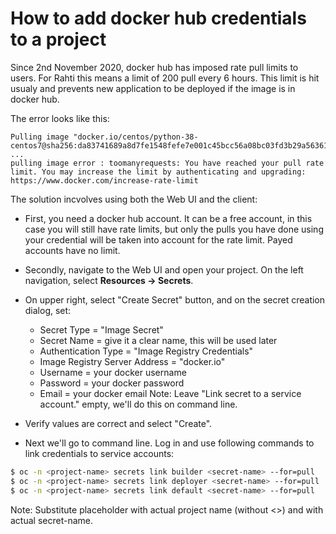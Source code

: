# How to add docker hub credentials to a project

Since 2nd November 2020, docker hub has imposed rate pull limits to users. For Rahti this means a limit of 200 pull every 6 hours. This limit is hit usualy and prevents new application to be deployed if the image is in docker hub.

The error looks like this:

```
Pulling image "docker.io/centos/python-38-centos7@sha256:da83741689a8d7fe1548fefe7e001c45bcc56a08bc03fd3b29a5636163ca0353" ...
pulling image error : toomanyrequests: You have reached your pull rate limit. You may increase the limit by authenticating and upgrading: https://www.docker.com/increase-rate-limit
```

The solution incvolves using both the Web UI and the client:

* First, you need a docker hub account. It can be a free account, in this case you will still have rate limits, but only the pulls you have done using your credential will be taken into account for the rate limit. Payed accounts have no limit.

* Secondly, navigate to the Web UI and open your project. On the left navigation, select **Resources -> Secrets**.

* On upper right, select "Create Secret" button, and on the secret creation dialog, set:
  * Secret Type = "Image Secret"
  * Secret Name = give it a clear name, this will be used later
  * Authentication Type = "Image Registry Credentials"
  * Image Registry Server Address = "docker.io"
  * Username = your docker username
  * Password = your docker password
  * Email = your docker email
Note: Leave "Link secret to a service account." empty, we'll do this on command line.

* Verify values are correct and select "Create".

* Next we'll go to command line. Log in and use following commands to link credentials to service accounts:

```sh
$ oc -n <project-name> secrets link builder <secret-name> --for=pull
$ oc -n <project-name> secrets link deployer <secret-name> --for=pull
$ oc -n <project-name> secrets link default <secret-name> --for=pull
```

Note: Substitute <project-name> placeholder with actual project name (without <>) and <secret-name> with actual secret-name.


